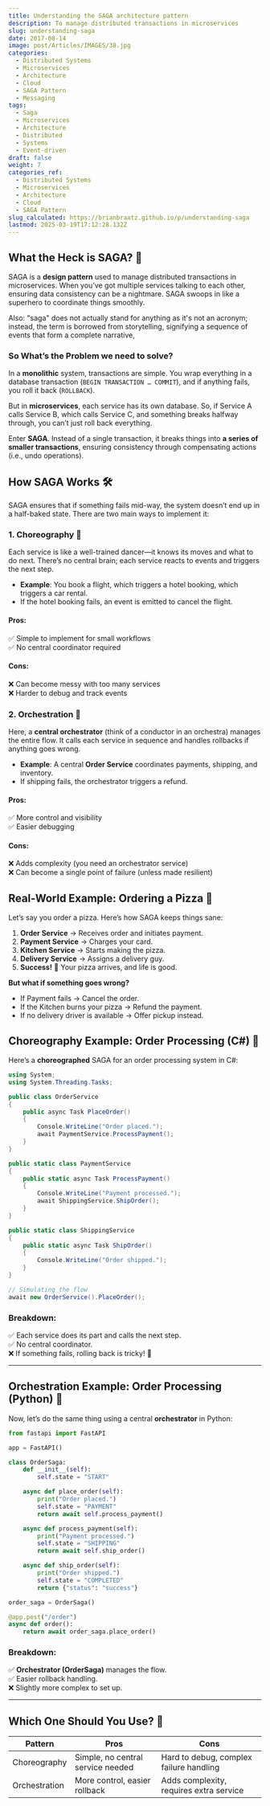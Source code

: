 ```yaml
---
title: Understanding the SAGA architecture pattern
description: To manage distributed transactions in microservices
slug: understanding-saga
date: 2017-08-14
image: post/Articles/IMAGES/38.jpg
categories:
  - Distributed Systems
  - Microservices
  - Architecture
  - Cloud
  - SAGA Pattern
  - Messaging
tags:
  - Saga
  - Microservices
  - Architecture
  - Distributed
  - Systems
  - Event-driven
draft: false
weight: 7
categories_ref:
  - Distributed Systems
  - Microservices
  - Architecture
  - Cloud
  - SAGA Pattern
slug_calculated: https://brianbraatz.github.io/p/understanding-saga
lastmod: 2025-03-19T17:12:28.132Z
---
```

## What the Heck is SAGA? 🤔

SAGA is a **design pattern** used to manage distributed transactions in microservices. When you’ve got multiple services talking to each other, ensuring data consistency can be a nightmare. SAGA swoops in like a superhero to coordinate things smoothly.

Also: "saga" does not actually stand for anything as it's not an acronym; instead, the term is borrowed from storytelling, signifying a sequence of events that form a complete narrative,

### So What’s the Problem we need to solve?

In a **monolithic** system, transactions are simple. You wrap everything in a database transaction (`BEGIN TRANSACTION … COMMIT`), and if anything fails, you roll it back (`ROLLBACK`).

But in **microservices**, each service has its own database. So, if Service A calls Service B, which calls Service C, and something breaks halfway through, you can’t just roll back everything.

Enter **SAGA**. Instead of a single transaction, it breaks things into **a series of smaller transactions**, ensuring consistency through compensating actions (i.e., undo operations).

## How SAGA Works 🛠️

SAGA ensures that if something fails mid-way, the system doesn’t end up in a half-baked state. There are two main ways to implement it:

### 1. Choreography 🕺

Each service is like a well-trained dancer—it knows its moves and what to do next. There’s no central brain; each service reacts to events and triggers the next step.

* **Example**: You book a flight, which triggers a hotel booking, which triggers a car rental.
* If the hotel booking fails, an event is emitted to cancel the flight.

#### Pros:

✅ Simple to implement for small workflows\
✅ No central coordinator required

#### Cons:

❌ Can become messy with too many services\
❌ Harder to debug and track events

### 2. Orchestration 🎻

Here, a **central orchestrator** (think of a conductor in an orchestra) manages the entire flow. It calls each service in sequence and handles rollbacks if anything goes wrong.

* **Example**: A central **Order Service** coordinates payments, shipping, and inventory.
* If shipping fails, the orchestrator triggers a refund.

#### Pros:

✅ More control and visibility\
✅ Easier debugging

#### Cons:

❌ Adds complexity (you need an orchestrator service)\
❌ Can become a single point of failure (unless made resilient)

## Real-World Example: Ordering a Pizza 🍕

Let’s say you order a pizza. Here’s how SAGA keeps things sane:

1. **Order Service** → Receives order and initiates payment.
2. **Payment Service** → Charges your card.
3. **Kitchen Service** → Starts making the pizza.
4. **Delivery Service** → Assigns a delivery guy.
5. **Success!** 🎉 Your pizza arrives, and life is good.

**But what if something goes wrong?**

* If Payment fails → Cancel the order.
* If the Kitchen burns your pizza → Refund the payment.
* If no delivery driver is available → Offer pickup instead.

## Choreography Example: Order Processing (C#) 🚀

Here’s a **choreographed** SAGA for an order processing system in C#:

```csharp
using System;
using System.Threading.Tasks;

public class OrderService
{
    public async Task PlaceOrder()
    {
        Console.WriteLine("Order placed.");
        await PaymentService.ProcessPayment();
    }
}

public static class PaymentService
{
    public static async Task ProcessPayment()
    {
        Console.WriteLine("Payment processed.");
        await ShippingService.ShipOrder();
    }
}

public static class ShippingService
{
    public static async Task ShipOrder()
    {
        Console.WriteLine("Order shipped.");
    }
}

// Simulating the flow
await new OrderService().PlaceOrder();
```

### Breakdown:

✅ Each service does its part and calls the next step.\
✅ No central coordinator.\
❌ If something fails, rolling back is tricky! 😬

***

## Orchestration Example: Order Processing (Python) 🐍

Now, let’s do the same thing using a central **orchestrator** in Python:

```python
from fastapi import FastAPI

app = FastAPI()

class OrderSaga:
    def __init__(self):
        self.state = "START"

    async def place_order(self):
        print("Order placed.")
        self.state = "PAYMENT"
        return await self.process_payment()

    async def process_payment(self):
        print("Payment processed.")
        self.state = "SHIPPING"
        return await self.ship_order()

    async def ship_order(self):
        print("Order shipped.")
        self.state = "COMPLETED"
        return {"status": "success"}

order_saga = OrderSaga()

@app.post("/order")
async def order():
    return await order_saga.place_order()
```

### Breakdown:

✅ **Orchestrator (OrderSaga)** manages the flow.\
✅ Easier rollback handling.\
❌ Slightly more complex to set up.

***

## Which One Should You Use? 🤷

| Pattern       | Pros                              | Cons                                    |
| ------------- | --------------------------------- | --------------------------------------- |
| Choreography  | Simple, no central service needed | Hard to debug, complex failure handling |
| Orchestration | More control, easier rollback     | Adds complexity, requires extra service |
